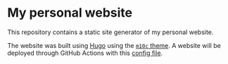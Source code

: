 # My personal website

This repository contains a static site generator of my personal website.

The website was built using [Hugo](https://gohugo.io/) using the 
[`m10c` theme](https://github.com/vaga/hugo-theme-m10c). A website will be deployed through GitHub Actions with this [config file](/.github/workflows/hugo.yml).

